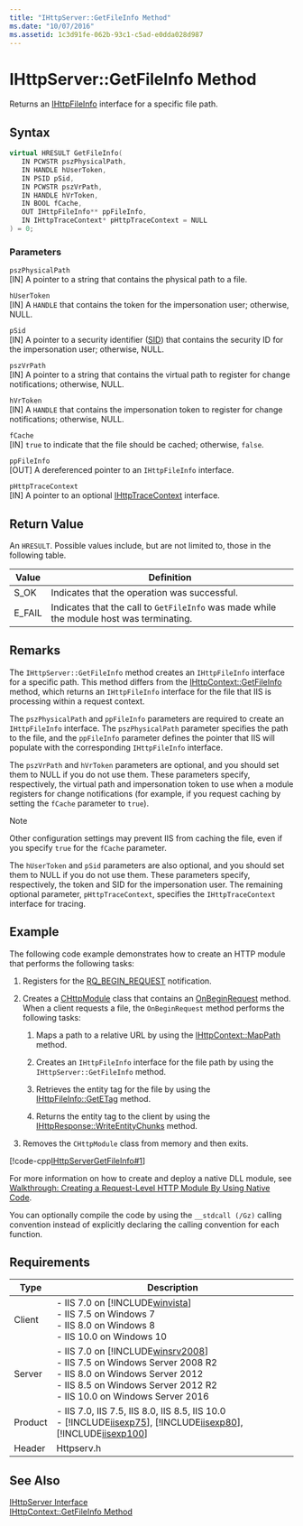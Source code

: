 ```yaml
---
title: "IHttpServer::GetFileInfo Method"
ms.date: "10/07/2016"
ms.assetid: 1c3d91fe-062b-93c1-c5ad-e0dda028d987
---
```

# IHttpServer::GetFileInfo Method
Returns an [IHttpFileInfo](../../web-development-reference/native-code-api-reference/ihttpfileinfo-interface.md) interface for a specific file path.  
  
## Syntax  
  
```cpp  
virtual HRESULT GetFileInfo(  
   IN PCWSTR pszPhysicalPath,  
   IN HANDLE hUserToken,  
   IN PSID pSid,  
   IN PCWSTR pszVrPath,  
   IN HANDLE hVrToken,  
   IN BOOL fCache,  
   OUT IHttpFileInfo** ppFileInfo,  
   IN IHttpTraceContext* pHttpTraceContext = NULL  
) = 0;  
```  
  
### Parameters  
 `pszPhysicalPath`  
 [IN] A pointer to a string that contains the physical path to a file.  
  
 `hUserToken`  
 [IN] A `HANDLE` that contains the token for the impersonation user; otherwise, NULL.  
  
 `pSid`  
 [IN] A pointer to a security identifier ([SID](https://go.microsoft.com/fwlink/?LinkId=63529)) that contains the security ID for the impersonation user; otherwise, NULL.  
  
 `pszVrPath`  
 [IN] A pointer to a string that contains the virtual path to register for change notifications; otherwise, NULL.  
  
 `hVrToken`  
 [IN] A `HANDLE` that contains the impersonation token to register for change notifications; otherwise, NULL.  
  
 `fCache`  
 [IN] `true` to indicate that the file should be cached; otherwise, `false`.  
  
 `ppFileInfo`  
 [OUT] A dereferenced pointer to an `IHttpFileInfo` interface.  
  
 `pHttpTraceContext`  
 [IN] A pointer to an optional [IHttpTraceContext](../../web-development-reference/native-code-api-reference/ihttptracecontext-interface.md) interface.  
  
## Return Value  
 An `HRESULT`. Possible values include, but are not limited to, those in the following table.  
  
|Value|Definition|  
|-----------|----------------|  
|S_OK|Indicates that the operation was successful.|  
|E_FAIL|Indicates that the call to `GetFileInfo` was made while the module host was terminating.|  
  
## Remarks  
 The `IHttpServer::GetFileInfo` method creates an `IHttpFileInfo` interface for a specific path. This method differs from the [IHttpContext::GetFileInfo](../../web-development-reference/native-code-api-reference/ihttpcontext-getfileinfo-method.md) method, which returns an `IHttpFileInfo` interface for the file that IIS is processing within a request context.  
  
 The `pszPhysicalPath` and `ppFileInfo` parameters are required to create an `IHttpFileInfo` interface. The `pszPhysicalPath` parameter specifies the path to the file, and the `ppFileInfo` parameter defines the pointer that IIS will populate with the corresponding `IHttpFileInfo` interface.  
  
 The `pszVrPath` and `hVrToken` parameters are optional, and you should set them to NULL if you do not use them. These parameters specify, respectively, the virtual path and impersonation token to use when a module registers for change notifications (for example, if you request caching by setting the `fCache` parameter to `true`).  
  
> [!NOTE]
>  Other configuration settings may prevent IIS from caching the file, even if you specify `true` for the `fCache` parameter.  
  
 The `hUserToken` and `pSid` parameters are also optional, and you should set them to NULL if you do not use them. These parameters specify, respectively, the token and SID for the impersonation user. The remaining optional parameter, `pHttpTraceContext`, specifies the `IHttpTraceContext` interface for tracing.  
  
## Example  
 The following code example demonstrates how to create an HTTP module that performs the following tasks:  
  
1. Registers for the [RQ_BEGIN_REQUEST](../../web-development-reference/native-code-api-reference/request-processing-constants.md) notification.  
  
2. Creates a [CHttpModule](../../web-development-reference/native-code-api-reference/chttpmodule-class.md) class that contains an [OnBeginRequest](../../web-development-reference/native-code-api-reference/chttpmodule-onbeginrequest-method.md) method. When a client requests a file, the `OnBeginRequest` method performs the following tasks:  
  
    1. Maps a path to a relative URL by using the [IHttpContext::MapPath](../../web-development-reference/native-code-api-reference/ihttpcontext-mappath-method.md) method.  
  
    2. Creates an `IHttpFileInfo` interface for the file path by using the `IHttpServer::GetFileInfo` method.  
  
    3. Retrieves the entity tag for the file by using the [IHttpFileInfo::GetETag](../../web-development-reference/native-code-api-reference/ihttpfileinfo-getetag-method.md) method.  
  
    4. Returns the entity tag to the client by using the [IHttpResponse::WriteEntityChunks](../../web-development-reference/native-code-api-reference/ihttpresponse-writeentitychunks-method.md) method.  
  
3. Removes the `CHttpModule` class from memory and then exits.  
  
 [!code-cpp[IHttpServerGetFileInfo#1](../../../samples/snippets/cpp/VS_Snippets_IIS/IIS7/IHttpServerGetFileInfo/cpp/IHttpServerGetFileInfo.cpp#1)]  
  
 For more information on how to create and deploy a native DLL module, see [Walkthrough: Creating a Request-Level HTTP Module By Using Native Code](../../web-development-reference/native-code-development-overview/walkthrough-creating-a-request-level-http-module-by-using-native-code.md).  
  
 You can optionally compile the code by using the `__stdcall (/Gz)` calling convention instead of explicitly declaring the calling convention for each function.  
  
## Requirements  
  
|Type|Description|  
|----------|-----------------|  
|Client|-   IIS 7.0 on [!INCLUDE[winvista](../../wmi-provider/includes/winvista-md.md)]<br />-   IIS 7.5 on Windows 7<br />-   IIS 8.0 on Windows 8<br />-   IIS 10.0 on Windows 10|  
|Server|-   IIS 7.0 on [!INCLUDE[winsrv2008](../../wmi-provider/includes/winsrv2008-md.md)]<br />-   IIS 7.5 on Windows Server 2008 R2<br />-   IIS 8.0 on Windows Server 2012<br />-   IIS 8.5 on Windows Server 2012 R2<br />-   IIS 10.0 on Windows Server 2016|  
|Product|-   IIS 7.0, IIS 7.5, IIS 8.0, IIS 8.5, IIS 10.0<br />-   [!INCLUDE[iisexp75](../../web-development-reference/native-code-api-reference/includes/iisexp75-md.md)], [!INCLUDE[iisexp80](../../web-development-reference/native-code-api-reference/includes/iisexp80-md.md)], [!INCLUDE[iisexp100](../../web-development-reference/native-code-api-reference/includes/iisexp100-md.md)]|  
|Header|Httpserv.h|  
  
## See Also  
 [IHttpServer Interface](../../web-development-reference/native-code-api-reference/ihttpserver-interface.md)   
 [IHttpContext::GetFileInfo Method](../../web-development-reference/native-code-api-reference/ihttpcontext-getfileinfo-method.md)